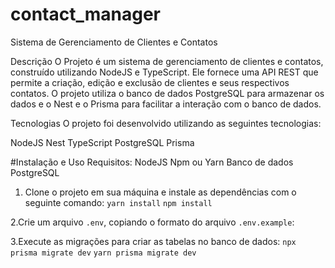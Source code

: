 # contact_manager
Sistema de Gerenciamento de Clientes e Contatos

Descrição
O Projeto é um sistema de gerenciamento de clientes e contatos, construído utilizando NodeJS e TypeScript. Ele fornece uma API REST que permite a criação, edição e exclusão de clientes e seus respectivos contatos. O projeto utiliza o banco de dados PostgreSQL para armazenar os dados e o Nest e o Prisma para facilitar a interação com o banco de dados.

Tecnologias
O projeto foi desenvolvido utilizando as seguintes tecnologias:

NodeJS
Nest
TypeScript
PostgreSQL
Prisma

#Instalação e Uso Requisitos:
NodeJS
Npm ou Yarn
Banco de dados PostgreSQL

1. Clone o projeto em sua máquina e instale as dependências com o seguinte comando:
`yarn install`
`npm install`


2.Crie um arquivo `.env`, copiando o formato do arquivo `.env.example`:

3.Execute as migrações para criar as tabelas no banco de dados:
`npx prisma migrate dev`
`yarn prisma migrate dev`
